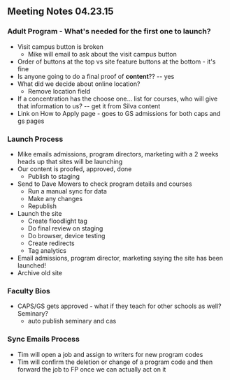 ## Meeting Notes 04.23.15

### Adult Program - What's needed for the first one to launch?
* Visit campus button is broken
     * Mike will email to ask about the visit campus button
* Order of buttons at the top vs site feature buttons at the bottom - it's fine
* Is anyone going to do a final proof of **content**?? -- yes
* What did we decide about online location?
     * Remove location field
* If a concentration has the choose one... list for courses, who will give that information to us? -- get it from Silva content
* Link on How to Apply page - goes to GS admissions for both caps and gs pages

### Launch Process
* Mike emails admissions, program directors, marketing with a 2 weeks heads up that sites will be launching
* Our content is proofed, approved, done
     * Publish to staging 
* Send to Dave Mowers to check program details and courses
     * Run a manual sync for data
     * Make any changes
     * Republish
* Launch the site
     * Create floodlight tag
     * Do final review on staging
     * Do browser, device testing
     * Create redirects
     * Tag analytics
* Email admissions, program director, marketing saying the site has been launched!
* Archive old site

### Faculty Bios
* CAPS/GS gets approved - what if they teach for other schools as well? Seminary?
     * auto publish seminary and cas 

### Sync Emails Process
* Tim will open a job and assign to writers for new program codes
* Tim will confirm the deletion or change of a program code and then forward the job to FP once we can actually act on it
